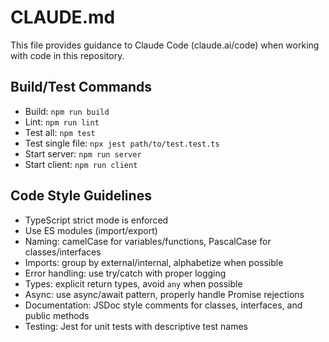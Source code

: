 # CLAUDE.md

This file provides guidance to Claude Code (claude.ai/code) when working with code in this repository.

## Build/Test Commands
- Build: `npm run build`
- Lint: `npm run lint`
- Test all: `npm test`
- Test single file: `npx jest path/to/test.test.ts`
- Start server: `npm run server`
- Start client: `npm run client`

## Code Style Guidelines
- TypeScript strict mode is enforced
- Use ES modules (import/export)
- Naming: camelCase for variables/functions, PascalCase for classes/interfaces
- Imports: group by external/internal, alphabetize when possible
- Error handling: use try/catch with proper logging
- Types: explicit return types, avoid `any` when possible
- Async: use async/await pattern, properly handle Promise rejections
- Documentation: JSDoc style comments for classes, interfaces, and public methods
- Testing: Jest for unit tests with descriptive test names